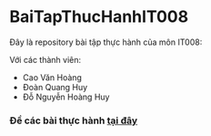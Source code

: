 # BaiTapThucHanhIT008
Đây là repository bài tập thực hành của môn IT008:

Với các thành viên:
 + Cao Văn Hoàng
 + Đoàn Quang Huy
 + Đỗ Nguyễn Hoàng Huy

### Đề các bài thực hành [tại đây](https://github.com/vutuanhai237/CourseMaterials/blob/master/IT008-Visual%20programming/B%C3%A0i%20t%E1%BA%ADp/Lab1.md)
